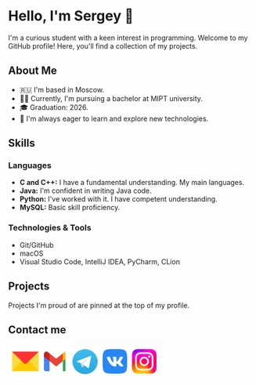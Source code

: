 # Hello, I'm Sergey 👋

I'm a curious student with a keen interest in programming. Welcome to my GitHub profile! Here, you'll find a collection of my projects.

## About Me

- 🇷🇺 I'm based in Moscow.
- 👨‍🎓 Currently, I'm pursuing a bachelor at MIPT university.
- 🎓 Graduation: 2026.
- 🚀 I'm always eager to learn and explore new technologies.

## Skills

### Languages

- **C and C++:** I have a fundamental understanding. My main languages.
- **Java:** I'm confident in writing Java code.
- **Python:** I've worked with it. I have competent understanding.
- **MySQL:** Basic skill proficiency.

### Technologies & Tools
- Git/GitHub
- macOS
- Visual Studio Code, IntelliJ IDEA, PyCharm, CLion

## Projects

Projects I'm proud of are pinned at the top of my profile.

## Contact me

[<img src="./Yandex_Mail_icon.svg.png" alt="Yandex mail" width="70" height="70" align="middle" style="margin-right: -1px;"/>](mailto:nikitin.sv@phystech.edu)
[<img src="./Gmail_icon.png" alt="Gmail" width="50" height="40" align="middle" style="margin-right: -10px;"/>](mailto:sergeynikitin.ert@gmail.com)
[<img src="./TGLogo.png" alt="Telegram" width="80" height="59" align="middle" style="margin-right: -8px;">](https://t.me/aliylosos)
[<img src="./Vk.png" alt="Vk" width="50" height="50" align="middle" style="margin-right: 6px;">](https://vk.com/aliylosos)
[<img src="./Instagram_logo.png" alt="Instagram" width="50" height="50" align="middle">](https://www.instagram.com//ser_nkt\;x-teamidentifier=777W53UFB2\;x-bundleidentifiers=com.burbn.instagram:x-apple:https%3A//www.instagram.com/ser_nkt)
